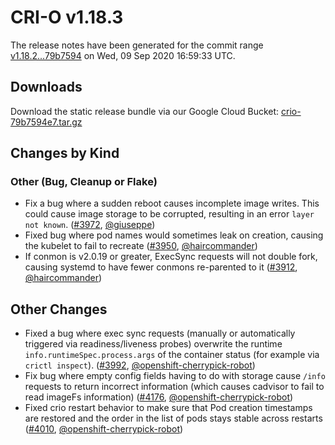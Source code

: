# CRI-O v1.18.3

The release notes have been generated for the commit range
[v1.18.2...79b7594](https://github.com/cri-o/cri-o/compare/v1.18.2...79b7594e705c58ee716b477eed27b6cd927ca638) on Wed, 09 Sep 2020 16:59:33 UTC.

## Downloads

Download the static release bundle via our Google Cloud Bucket:
[crio-79b7594e7.tar.gz][0]

[0]: https://storage.googleapis.com/k8s-conform-cri-o/artifacts/crio-79b7594e7.tar.gz

## Changes by Kind

### Other (Bug, Cleanup or Flake)

- Fix a bug where a sudden reboot causes incomplete image writes. This could cause image storage to be corrupted, resulting in an error `layer not known`. ([#3972](https://github.com/cri-o/cri-o/pull/3972), [@giuseppe](https://github.com/giuseppe))
- Fixed bug where pod names would sometimes leak on creation, causing the kubelet to fail to recreate ([#3950](https://github.com/cri-o/cri-o/pull/3950), [@haircommander](https://github.com/haircommander))
- If conmon is v2.0.19 or greater, ExecSync requests will not double fork, causing systemd to have fewer conmons re-parented to it ([#3912](https://github.com/cri-o/cri-o/pull/3912), [@haircommander](https://github.com/haircommander))



## Other Changes

- Fixed a bug where exec sync requests (manually or automatically triggered via readiness/liveness probes) overwrite
    the runtime `info.runtimeSpec.process.args` of the container status (for example via `crictl inspect`). ([#3992](https://github.com/cri-o/cri-o/pull/3992), [@openshift-cherrypick-robot](https://github.com/openshift-cherrypick-robot))
- Fix bug where empty config fields having to do with storage cause `/info` requests to return incorrect information (which causes cadvisor to fail to read imageFs information) ([#4176](https://github.com/cri-o/cri-o/pull/4176), [@openshift-cherrypick-robot](https://github.com/openshift-cherrypick-robot))
- Fixed crio restart behavior to make sure that Pod creation timestamps are restored and the order in the list of pods stays stable across restarts ([#4010](https://github.com/cri-o/cri-o/pull/4010), [@openshift-cherrypick-robot](https://github.com/openshift-cherrypick-robot))